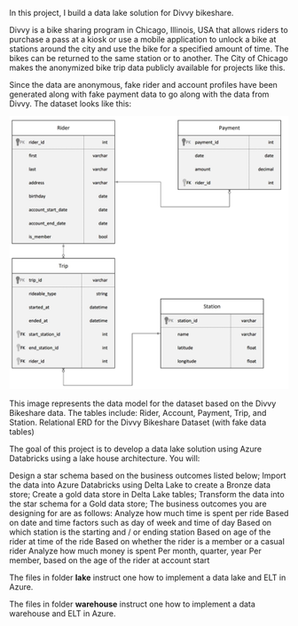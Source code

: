 In this project, I build a data lake solution for Divvy bikeshare.

Divvy is a bike sharing program in Chicago, Illinois, USA that allows riders to purchase a pass at a kiosk or use a mobile application to unlock a bike at stations around the city and use the bike for a specified amount of time. The bikes can be returned to the same station or to another. The City of Chicago makes the anonymized bike trip data publicly available for projects like this.

Since the data are anonymous, fake rider and account profiles have been generated along with fake payment data to go along with the data from Divvy. The dataset looks like this:

![alt text](data_structure_raw.jpeg "Title")

This image represents the data model for the dataset based on the Divvy Bikeshare data. The tables include: Rider, Account, Payment, Trip, and Station.
Relational ERD for the Divvy Bikeshare Dataset (with fake data tables)

The goal of this project is to develop a data lake solution using Azure Databricks using a lake house architecture. You will:

Design a star schema based on the business outcomes listed below;
Import the data into Azure Databricks using Delta Lake to create a Bronze data store;
Create a gold data store in Delta Lake tables;
Transform the data into the star schema for a Gold data store;
The business outcomes you are designing for are as follows:
Analyze how much time is spent per ride
Based on date and time factors such as day of week and time of day
Based on which station is the starting and / or ending station
Based on age of the rider at time of the ride
Based on whether the rider is a member or a casual rider
Analyze how much money is spent
Per month, quarter, year
Per member, based on the age of the rider at account start









The files in folder **lake** instruct one how to implement a data lake and ELT in Azure.

The files in folder **warehouse** instruct one how to implement a data warehouse and ELT in Azure.
